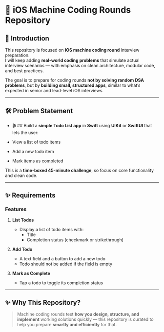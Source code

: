 # 📱 iOS Machine Coding Rounds Repository

## 🚀 Introduction
This repository is focused on **iOS machine coding round** interview preparation.  
I will keep adding **real-world coding problems** that simulate actual interview scenarios — with emphasis on clean architecture, modular code, and best practices.

The goal is to prepare for coding rounds **not by solving random DSA problems**, but by **building small, structured apps**, similar to what’s expected in senior and lead-level iOS interviews.

---

## 🛠 Problem Statement
- 🎬 ## Build a **simple Todo List app** in **Swift** using **UIKit** or **SwiftUI** that lets the user:

- View a list of todo items
- Add a new todo item
- Mark items as completed

This is a **time-boxed 45-minute challenge**, so focus on core functionality and clean code.

---

## ✨ Requirements

### Features

1. **List Todos**
   - Display a list of todo items with:
     - Title
     - Completion status (checkmark or strikethrough)

2. **Add Todo**
   - A text field and a button to add a new todo
   - Todo should not be added if the field is empty

3. **Mark as Complete**
   - Tap a todo to toggle its completion status

---

## ✨ Why This Repository?
> Machine coding rounds test **how you design, structure, and implement** working solutions quickly — this repository is curated to help you prepare **smartly and efficiently** for that.
